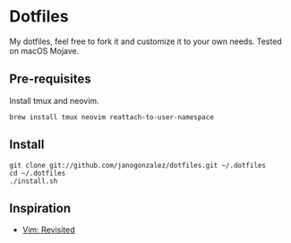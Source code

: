 # Dotfiles

My dotfiles, feel free to fork it and customize it to your own needs. Tested on
macOS Mojave.

## Pre-requisites

Install tmux and neovim.

    brew install tmux neovim reattach-to-user-namespace

## Install

    git clone git://github.com/janogonzalez/dotfiles.git ~/.dotfiles
    cd ~/.dotfiles
    ./install.sh

## Inspiration

* [Vim: Revisited](http://mislav.uniqpath.com/2011/12/vim-revisited/)
